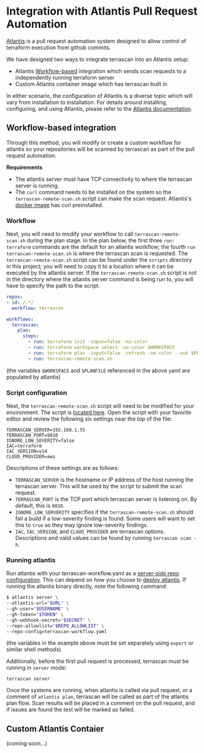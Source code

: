 # Integration with Atlantis Pull Request Automation
[Atlantis](https://www.runatlantis.io/) is a pull request automation system designed to allow control of terraform execution from github commits.

We have designed two ways to integrate terrascan into an Atlantis setup:
* Atlantis [Workflow-based](https://www.runatlantis.io/docs/custom-workflows.html) integration which sends scan requests to a independently running terraform server
* Custom Atlantis container image which has terrascan built in

In either scenario, the configuration of Atlantis is a diverse topic which will vary from installation to installation. For details around installing, configuring, and using Atlantis, please refer to the [Atlantis documentation](https://www.runatlantis.io/docs/).

## Workflow-based integration
Through this method, you will modify or create a custom workflow for atlantis so your repositories will be scanned by terrascan as part of the pull request automation.

**Requirements**
* The atlantis server must have TCP connectivity to where the terrascan server is running.
* The `curl` command needs to be installed on the system so the `terrascan-remote-scan.sh` script can make the scan request. Atlantis's [docker image](https://hub.docker.com/r/runatlantis/atlantis/) has curl preinstalled. 

### Workflow
Next, you will need to modify your workflow to call `terrascan-remote-scan.sh` during the plan stage. In the plan below, the first three `run: terraform` commands are the default for an atlantis workflow; the fourth `run terrascan-remote-scan.sh` is where the terrascan scan is requested. The `terrascan-remote-scan.sh` script can be found under the `scripts` directory in this project; you will need to copy it to a location where it can be executed by the atlantis server. If the `terrascan-remote-scan.sh` script is not in the directory where the atlantis server command is being run to, you will have to specify the path to the script.

```yaml
repos:
- id: /.*/
  workflow: terrascan

workflows:
  terrascan:
    plan:
      steps:
        - run: terraform init -input=false -no-color
        - run: terraform workspace select -no-color $WORKSPACE
        - run: terraform plan -input=false -refresh -no-color --out $PLANFILE
        - run: terrascan-remote-scan.sh
```
(the variables `$WORKSPACE` and `$PLANFILE` referenced in the above yaml are populated by atlantis)

### Script configuration
Next, the `terrascan-remote-scan.sh` script will need to be modified for your environment. The script is [located here](https://github.com/accurics/terrascan/tree/master/scripts). Open the script with your favorite editor and review the following six settings near the top of the file:

```
TERRASCAN_SERVER=192.168.1.55
TERRASCAN_PORT=9010
IGNORE_LOW_SEVERITY=false
IAC=terraform
IAC_VERSION=v14
CLOUD_PROVIDER=aws
```
Descriptions of these settings are as follows:
* `TERRASCAN_SERVER` is the hostname or IP address of the host running the terrascan server. This will be used by the script to submit the scan request.
* `TERRASCAN_PORT` is the TCP port which terrascan server is listening on. By default, this is `9010`.
* `IGNORE_LOW_SERVERITY` specifies if the `terrascan-remote-scan.sh` should fail a build if a low-severity finding is found. Some users will want to set this to `true` so they may ignore low-severity findings.
* `IAC`, `IAC_VERSION`, and `CLOUD_PROVIDER` are terrascan options. Descriptions and valid values can be found by running `terrascan scan -h`.

### Running atlantis
Run atlantis with your terrascan-workflow.yaml as a [server-side repo configuration](https://www.runatlantis.io/docs/server-side-repo-config.html). This can depend on how you choose to [deploy atlantis](https://www.runatlantis.io/docs/deployment.html#deployment-2). 
If running the atlantis binary directly, note the following command:

```bash
$ atlantis server \
--atlantis-url="$URL" \
--gh-user="$USERNAME" \
--gh-token="$TOKEN" \
--gh-webhook-secret="$SECRET" \
--repo-allowlist="$REPO_ALLOWLIST" \
--repo-config=terrascan-workflow.yaml
```
(the variables in the example above must be set separately using `export` or similar shell methods)

Additionally, before the first pull request is processed, terrascan must be running in `server` mode:

```
terrascan server
```

Once the systems are running, when atlantis is called via pull request, or a comment of `atlantis plan`, terrascan will be called as part of the atlantis plan flow. Scan results will be placed in a comment on the pull request, and if issues are found the test will be marked as failed.

## Custom Atlantis Contaier
(coming soon...)
  
